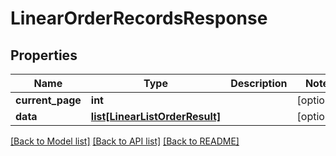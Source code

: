 # LinearOrderRecordsResponse

## Properties
Name | Type | Description | Notes
------------ | ------------- | ------------- | -------------
**current_page** | **int** |  | [optional] 
**data** | [**list[LinearListOrderResult]**](LinearListOrderResult.md) |  | [optional] 

[[Back to Model list]](../README.md#documentation-for-models) [[Back to API list]](../README.md#documentation-for-api-endpoints) [[Back to README]](../README.md)


